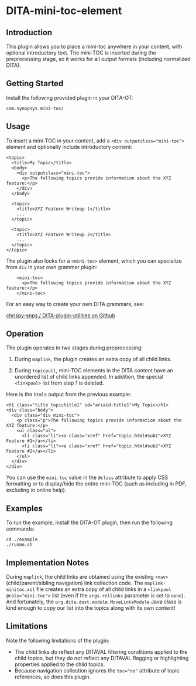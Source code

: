 # DITA-mini-toc-element

## Introduction

This plugin allows you to place a mini-toc anywhere in your content, with optional introductory text. The mini-TOC is inserted during the preprocessing stage, so it works for all output formats (including normalized DITA).

## Getting Started

Install the following provided plugin in your DITA-OT:

```
com.synopsys.mini-toc/
```

## Usage

To insert a mini-TOC in your content, add a `<div outputclass="mini-toc">` element and optionally include introductory content:

```
<topic>
  <title>My Topic</title>
  <body>
    <div outputclass="mini-toc">
      <p>The following topics provide information about the XYZ feature:</p>
    </div>
  </body>

  <topic>
    <title>XYZ Feature Writeup 1</title>
    ...
  </topic>

  <topic>
    <title>XYZ Feature Writeup 2</title>
    ...
  </topic>
</topic>
```

The plugin also looks for a `<mini-toc>` element, which you can specialize from `div` in your own grammar plugin:

```
    <mini-toc>
      <p>The following topics provide information about the XYZ feature:</p>
    </mini-toc>
```

For an easy way to create your own DITA grammars, see:

[chrispy-snps / DITA-plugin-utilities on Github](https://github.com/chrispy-snps/DITA-plugin-utilities)

## Operation

The plugin operates in two stages during preprocessing:

1. During `maplink`, the plugin creates an extra copy of all child links.

2. During `topicpull`, mini-TOC elements in the DITA content have an unordered list of child links appended. In addition, the special `<linkpool>` list from step 1 is deleted.

Here is the `html5` output from the previous example:

```
<h1 class="title topictitle1" id="ariaid-title1">My Topic</h1>
<div class="body">
  <div class="div mini-toc">
    <p class="p">The following topics provide information about the XYZ feature:</p>
    <ul class="ul">
      <li class="li"><a class="xref" href="topic.html#sub1">XYZ Feature #1</a></li>
      <li class="li"><a class="xref" href="topic.html#sub2">XYZ Feature #2</a></li>
    </ul>
  </div>
</div>
```

You can use the `mini-toc` value in the `@class` attribute to apply CSS formatting or to display/hide the entire mini-TOC (such as including in PDF, excluding in online help).

## Examples

To run the example, install the DITA-OT plugin, then run the following commands:

    cd ./example
    ./runme.sh

## Implementation Notes

During `maplink`, the child links are obtained using the existing `<nav>` (child/parent/sibling navigation) link collection code. The `maplink-minitoc.xsl` file creates an extra copy of all child links in a `<linkpool @role="mini-toc">` list (even if the `args.rellinks` parameter is set to `none`). And fortunately, the `org.dita.dost.module.MoveLinksModule` Java class is kind enough to copy our list into the topics along with its own content!

## Limitations

Note the following limitations of the plugin:

* The child links do reflect any DITAVAL filtering conditions applied to the child topics, but they *do not* reflect any DITAVAL flagging or highlighting properties applied to the child topics.
* Because navigation collection ignores the `toc="no"` attribute of topic references, so does this plugin.

